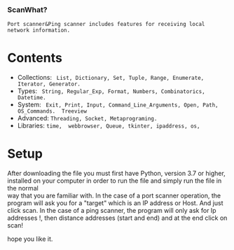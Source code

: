 ### ScanWhat?
    Port scanner&Ping scanner includes features for receiving local network information.

# Contents

*  Collections: ` List, Dictionary, Set, Tuple, Range, Enumerate, Iterator, Generator.`
*  Types: ` String, Regular_Exp, Format, Numbers, Combinatorics, Datetime.`
*  System: ` Exit, Print, Input, Command_Line_Arguments, Open, Path, OS_Commands.  Treeview`
*  Advanced: `Threading, Socket, Metaprograming. `
*  Libraries: `time,  webbrowser, Queue, tkinter, ipaddress, os,`


# Setup
 After downloading the file you must first have Python, version 3.7 or higher, installed on your computer in order to run the file and simply run the file in the normal   
 way that you are familiar with.
 In the case of a port scanner operation, the program will ask you for a "target" which is an IP address or Host. And just click scan.
 In the case of a ping scanner, the program will only ask for Ip addresses !, then distance addresses (start and end) and at the end click on scan!



hope you like it. 

